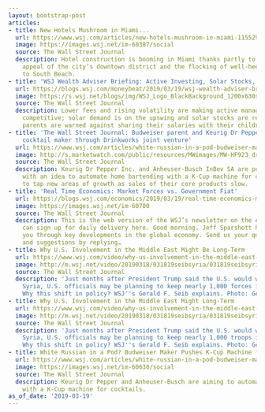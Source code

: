 ```yaml
---
layout: bootstrap-post
articles:
- title: New Hotels Mushroom in Miami...
  url: https://www.wsj.com/articles/new-hotels-mushroom-in-miami-11552993200
  image: https://images.wsj.net/im-60387/social
  source: The Wall Street Journal
  description: Hotel construction is booming in Miami thanks partly to the growing
    appeal of the city’s downtown district and the flocking of well-heeled tourists
    to South Beach.
- title: 'WSJ Wealth Adviser Briefing: Active Investing, Solar Stocks, Parent’s Money'
  url: https://blogs.wsj.com/moneybeat/2019/03/19/wsj-wealth-adviser-briefing-active-investing-solar-stocks-parents-money/
  image: https://s.wsj.net/blogs/img/WSJ_Logo_BlackBackground_1200x630social
  source: The Wall Street Journal
  description: Lower fees and rising volatility are making active management more
    competitive; solar demand is on the upswing and solar stocks are responding, and
    parents are warned against sharing their salaries with their children.
- title: 'The Wall Street Journal: Budweiser parent and Keurig Dr Pepper to sell single-serve
    cocktail maker through Drinkworks joint venture'
  url: https://www.wsj.com/articles/white-russian-in-a-pod-budweiser-maker-pushes-k-cup-machine-for-cocktails/
  image: http://s.marketwatch.com/public/resources/MWimages/MW-HF923_drinkw_ZG_20190319063637.jpg
  source: The Wall Street Journal
  description: Keurig Dr Pepper Inc. and Anheuser-Busch InBev SA are pushing ahead
    with an idea to automate home bartending with a K-Cup machine for cocktails, seeking
    to tap new areas of growth as sales of their core products slow.
- title: 'Real Time Economics: Market Forces vs. Government Fiat'
  url: https://blogs.wsj.com/economics/2019/03/19/real-time-economics-market-forces-vs-government-fiat/
  image: https://images.wsj.net/im-60700
  source: The Wall Street Journal
  description: This is the web version of the WSJ’s newsletter on the economy. You
    can sign up for daily delivery here. Good morning. Jeff Sparshott here to take
    you through key developments in the global economy. Send us your questions, comments
    and suggestions by replying…
- title: Why U.S. Involvement in the Middle East Might Be Long-Term
  url: https://www.wsj.com/video/why-us-involvement-in-the-middle-east-might-be-long-term/9AFEF6BE-F20B-4828-89AB-13E340FD87F1.html
  image: http://m.wsj.net/video/20190318/031819seibsyria/031819seibsyria_1280x720.jpg
  source: The Wall Street Journal
  description: 'Just months after President Trump said the U.S. would withdraw from
    Syria, U.S. officials may be planning to keep nearly 1,000 forces in the country.
    Why this shift in policy? WSJ''s Gerald F. Seib explains. Photo: Getty'
- title: Why U.S. Involvement in the Middle East Might Long-Term
  url: https://www.wsj.com/video/why-us-involvement-in-the-middle-east-might-drag-on/9AFEF6BE-F20B-4828-89AB-13E340FD87F1.html
  image: http://m.wsj.net/video/20190318/031819seibsyria/031819seibsyria_1280x720.jpg
  source: The Wall Street Journal
  description: 'Just months after President Trump said the U.S. would withdraw from
    Syria, U.S. officials may be planning to keep nearly 1,000 troops in the country.
    Why this shift in policy? WSJ''s Gerald F. Seib explains. Photo: Getty'
- title: White Russian in a Pod? Budweiser Maker Pushes K-Cup Machine for Cocktails
  url: https://www.wsj.com/articles/white-russian-in-a-pod-budweiser-maker-pushes-k-cup-machine-for-cocktails-11552968015
  image: https://images.wsj.net/im-60630/social
  source: The Wall Street Journal
  description: Keurig Dr Pepper and Anheuser-Busch are aiming to automate home bartending
    with a K-Cup machine for cocktails.
as_of_date: '2019-03-19'
---
```


